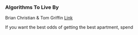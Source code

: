 ### Algorithms To Live By

Brian Christian & Tom Griffin
[Link](https://www.amazon.com/Algorithms-Live-Computer-Science-Decisions/dp/1627790365)

If you want the best odds of getting the best apartment, spend
